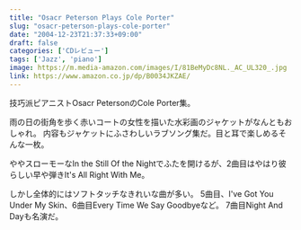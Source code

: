 ```yaml
---
title: "Osacr Peterson Plays Cole Porter"
slug: "osacr-peterson-plays-cole-porter"
date: "2004-12-23T21:37:33+09:00"
draft: false
categories: ['CDレビュー']
tags: ['Jazz', 'piano']
image: https://m.media-amazon.com/images/I/81BeMyDc8NL._AC_UL320_.jpg
link: https://www.amazon.co.jp/dp/B0034JKZAE/
---
```

技巧派ピアニストOsacr PetersonのCole Porter集。
<!--more-->
雨の日の街角を歩く赤いコートの女性を描いた水彩画のジャケットがなんともおしゃれ。 
内容もジャケットにふさわしいラブソング集だ。目と耳で楽しめるそんな一枚。

ややスローモーなIn the Still Of the Nightでふたを開けるが、2曲目はやはり彼らしい早や弾きIt's All Right With Me。

しかし全体的にはソフトタッチなきれいな曲が多い。 
5曲目、I've Got You Under My Skin、6曲目Every Time We Say Goodbyeなど。
7曲目Night And Dayも名演だ。
